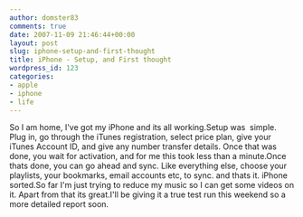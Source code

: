 ```yaml
---
author: domster83
comments: true
date: 2007-11-09 21:46:44+00:00
layout: post
slug: iphone-setup-and-first-thought
title: iPhone - Setup, and First thought
wordpress_id: 123
categories:
- apple
- iphone
- life
---
```


So I am home, I've got my iPhone and its all working.Setup was  simple. Plug in, go through the iTunes registration, select price plan, give your iTunes Account ID, and give any number transfer details. Once that was done, you wait for activation, and for me this took less than a minute.Once thats done, you can go ahead and sync. Like everything else, choose your playlists, your bookmarks, email accounts etc, to sync. and thats it. iPhone sorted.So far I'm just trying to reduce my music so I can get some videos on it. Apart from that its great.I'll be giving it a true test run this weekend so a more detailed report soon.  
